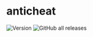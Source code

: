 # anticheat

![Version](https://img.shields.io/badge/Rysthic-v1.0-blueviolet)
![GitHub all releases](https://img.shields.io/github/downloads/rysthicmc/anticheat/total?color=blueviolet&label=Downloads&logo=github&logoColor=blueviolet)

